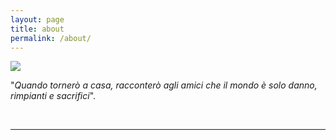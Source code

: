 ```yaml
---
layout: page
title: about
permalink: /about/
---
```


<img class="col one right" src="/img/me.jpg">

<br/>

"<i>Quando tornerò a casa, racconterò agli amici che il mondo è solo danno, rimpianti e sacrifici</i>".


<br/>
<hr/>
<br/>
<span class="contacticon center">
	<a href="https://github.com/P3trur0" target="_blank"><i class="fa fa-github-square"></i></a>
</span>

